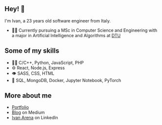 ## Hey! 👋
I'm Ivan, a 23 years old software engineer from Italy.

- 👨‍💻 Currently pursuing a MSc in Computer Science and Engineering with a major in Artificial Intelligence and Algorithms at [DTU](https://www.dtu.dk/)

## Some of my skills
- 👨‍💻 C/C++, Python, JavaScript, PHP
- ⚙️ React, Node.js, Express
- 👁️ SASS, CSS, HTML
- 💽 SQL, MongoDB, Docker, Jupyter Notebook, PyTorch

## More about me
- [Portfolio](https://ivanarena.github.io/)
- [Blog](https://medium.com/@ivan.x28x) on Medium
- [Ivan Arena](https://www.linkedin.com/in/ivan-arena/) on LinkedIn

